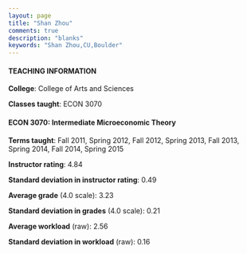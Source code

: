 ```yaml
---
layout: page
title: "Shan Zhou" 
comments: true
description: "blanks"
keywords: "Shan Zhou,CU,Boulder"
---
```

<head>
<script src="https://ajax.googleapis.com/ajax/libs/jquery/2.1.3/jquery.min.js"></script>
<script src="https://dl.dropboxusercontent.com/s/pc42nxpaw1ea4o9/highcharts.js?dl=0"></script>
<!-- <script src="../assets/js/highcharts.js"></script> -->
<style type="text/css">@font-face {
	font-family: "Bebas Neue";
	src: url(https://www.filehosting.org/file/details/544349/BebasNeue Regular.otf) format("opentype");
	}
	h1.Bebas { 
		font-family: "Bebas Neue", Verdana, Tahoma;
	}
</style>
</head>
	   
#### TEACHING INFORMATION

**College**: College of Arts and Sciences

**Classes taught**: ECON 3070

#### ECON 3070: Intermediate Microeconomic Theory

**Terms taught**: Fall 2011, Spring 2012, Fall 2012, Spring 2013, Fall 2013, Spring 2014, Fall 2014, Spring 2015

**Instructor rating**: 4.84

**Standard deviation in instructor rating**: 0.49

**Average grade** (4.0 scale): 3.23

**Standard deviation in grades** (4.0 scale): 0.21

**Average workload** (raw): 2.56

**Standard deviation in workload** (raw): 0.16

